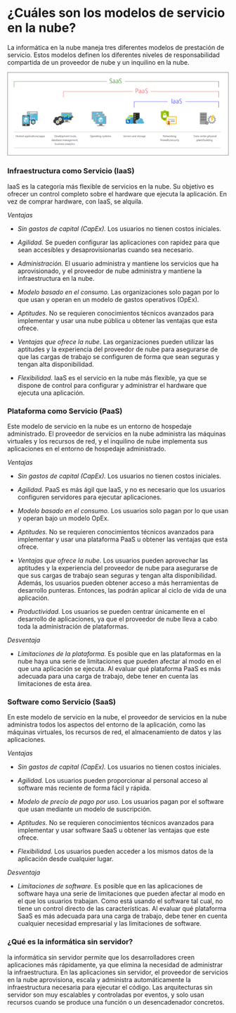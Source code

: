 # **¿Cuáles son los modelos de servicio en la nube?**

La informática en la nube maneja tres diferentes modelos de prestación de servicio. Estos modelos definen los diferentes niveles de responsabilidad compartida de un proveedor de nube y un inquilino en la nube.

![Modelos de servicio en la nube](modelos.png)

###  **Infraestructura como Servicio (IaaS)**

IaaS es la categoría más flexible de servicios en la nube. Su objetivo es ofrecer un control completo sobre el hardware que ejecuta la aplicación. En vez de comprar hardware, con IaaS, se alquila.

*Ventajas*

- *Sin gastos de capital (CapEx).* Los usuarios no tienen costos iniciales.

- *Agilidad.* Se pueden configurar las aplicaciones con rapidez para que sean accesibles y desaprovisionarlas cuando sea necesario.

- *Administración.* El usuario administra y mantiene los servicios que ha aprovisionado, y el proveedor de nube administra y mantiene la infraestructura en la nube.

- *Modelo basado en el consumo.* Las organizaciones solo pagan por lo que usan y operan en un modelo de gastos operativos (OpEx).

- *Aptitudes.* No se requieren conocimientos técnicos avanzados para implementar y usar una nube pública u obtener las ventajas que esta ofrece. 

- *Ventajas que ofrece la nube.* Las organizaciones pueden utilizar las aptitudes y la experiencia del proveedor de nube para asegurarse de que las cargas de trabajo se configuren de forma que sean seguras y tengan alta disponibilidad.

- *Flexibilidad.* IaaS es el servicio en la nube más flexible, ya que se dispone de control para configurar y administrar el hardware que ejecuta una aplicación.

### **Plataforma como Servicio (PaaS)**

Este modelo de servicio en la nube es un entorno de hospedaje administrado. El proveedor de servicios en la nube administra las máquinas virtuales y los recursos de red, y el inquilino de nube implementa sus aplicaciones en el entorno de hospedaje administrado.

*Ventajas*

- *Sin gastos de capital (CapEx).* Los usuarios no tienen costos iniciales.

- *Agilidad.* PaaS es más ágil que IaaS, y no es necesario que los usuarios configuren servidores para ejecutar aplicaciones.

- *Modelo basado en el consumo.* Los usuarios solo pagan por lo que usan y operan bajo un modelo OpEx.

- *Aptitudes.* No se requieren conocimientos técnicos avanzados para implementar y usar una plataforma PaaS u obtener las ventajas que esta ofrece.

- *Ventajas que ofrece la nube.* Los usuarios pueden aprovechar las aptitudes y la experiencia del proveedor de nube para asegurarse de que sus cargas de trabajo sean seguras y tengan alta disponibilidad. Además, los usuarios pueden obtener acceso a más herramientas de desarrollo punteras. Entonces, las podrán aplicar al ciclo de vida de una aplicación.

- *Productividad.* Los usuarios se pueden centrar únicamente en el desarrollo de aplicaciones, ya que el proveedor de nube lleva a cabo toda la administración de plataformas. 

*Desventaja*

- *Limitaciones de la plataforma.* Es posible que en las plataformas en la nube haya una serie de limitaciones que pueden afectar al modo en el que una aplicación se ejecuta. Al evaluar qué plataforma PaaS es más adecuada para una carga de trabajo, debe tener en cuenta las limitaciones de esta área.

###  **Software como Servicio (SaaS)**

En este modelo de servicio en la nube, el proveedor de servicios en la nube administra todos los aspectos del entorno de la aplicación, como las máquinas virtuales, los recursos de red, el almacenamiento de datos y las aplicaciones. 

*Ventajas*

- *Sin gastos de capital (CapEx).* Los usuarios no tienen costos iniciales.

- *Agilidad.* Los usuarios pueden proporcionar al personal acceso al software más reciente de forma fácil y rápida.

- *Modelo de precio de pago por uso.* Los usuarios pagan por el software que usan mediante un modelo de suscripción.

- *Aptitudes.* No se requieren conocimientos técnicos avanzados para implementar y usar software SaaS u obtener las ventajas que este ofrece.

- *Flexibilidad.* Los usuarios pueden acceder a los mismos datos de la aplicación desde cualquier lugar.

*Desventaja*

- *Limitaciones de software.* Es posible que en las aplicaciones de software haya una serie de limitaciones que pueden afectar al modo en el que los usuarios trabajan. Como está usando el software tal cual, no tiene un control directo de las características. Al evaluar qué plataforma SaaS es más adecuada para una carga de trabajo, debe tener en cuenta cualquier necesidad empresarial y las limitaciones de software.

### **¿Qué es la informática sin servidor?**

la informática sin servidor permite que los desarrolladores creen aplicaciones más rápidamente, ya que elimina la necesidad de administrar la infraestructura. En las aplicaciones sin servidor, el proveedor de servicios en la nube aprovisiona, escala y administra automáticamente la infraestructura necesaria para ejecutar el código. Las arquitecturas sin servidor son muy escalables y controladas por eventos, y solo usan recursos cuando se produce una función o un desencadenador concretos.


